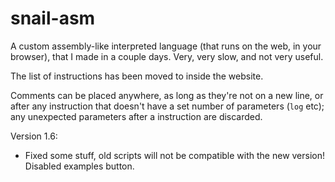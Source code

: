 # snail-asm
A custom assembly-like interpreted language (that runs on the web, in your browser), that I made in a couple days. Very, very slow, and not very useful.

The list of instructions has been moved to inside the website.

Comments can be placed anywhere, as long as they're not on a new line, or after any instruction that doesn't have a set number of parameters (`log` etc); any unexpected parameters after a instruction are discarded.

Version 1.6:
 * Fixed some stuff, old scripts will not be compatible with the new version! Disabled examples button.
